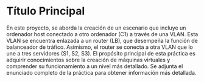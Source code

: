 # Título Principal
En este proyecto, se aborda la creación de un escenario que incluye un ordenador host conectado a otro ordenador (C1) a través de una VLAN. Esta VLAN se encuentra enlazada a un router (LB), que desempeña la función de balanceador de tráfico. Asimismo, el router se conecta a otra VLAN que lo une a tres servidores (S1, S2, S3). El propósito principal de esta práctica es adquirir conocimientos sobre la creación de máquinas virtuales y comprender su funcionamiento a un nivel más detallado. Se adjunta el enunciado completo de la práctica para obtener información más detallada.
 
 
